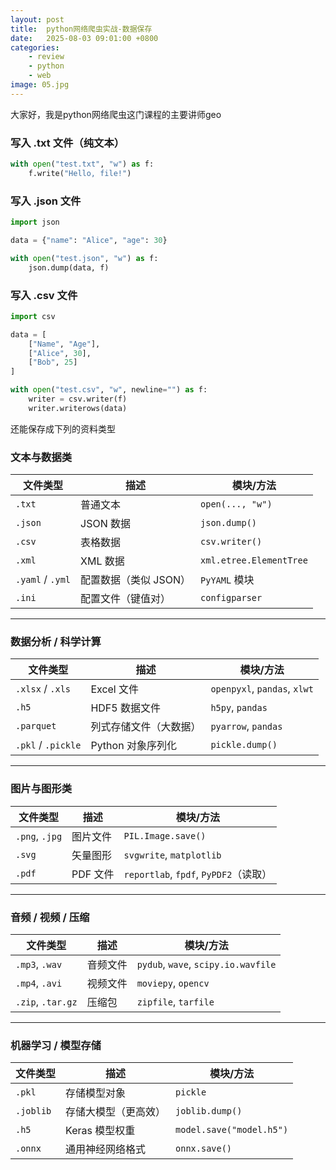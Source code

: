 ```yaml
---
layout: post
title:  python网络爬虫实战-数据保存
date:   2025-08-03 09:01:00 +0800
categories: 
    - review
    - python
    - web
image: 05.jpg
---
```


大家好，我是python网络爬虫这门课程的主要讲师geo


### 写入 .txt 文件（纯文本）

```py
with open("test.txt", "w") as f:
    f.write("Hello, file!")
```

###  写入 .json 文件

```py
import json

data = {"name": "Alice", "age": 30}

with open("test.json", "w") as f:
    json.dump(data, f)
```

### 写入 .csv 文件

```py
import csv

data = [
    ["Name", "Age"],
    ["Alice", 30],
    ["Bob", 25]
]

with open("test.csv", "w", newline="") as f:
    writer = csv.writer(f)
    writer.writerows(data)
```

还能保存成下列的资料类型

### 文本与数据类

| 文件类型             | 描述            | 模块/方法                   |
| ---------------- | ------------- | ----------------------- |
| `.txt`           | 普通文本          | `open(..., "w")`        |
| `.json`          | JSON 数据       | `json.dump()`           |
| `.csv`           | 表格数据          | `csv.writer()`          |
| `.xml`           | XML 数据        | `xml.etree.ElementTree` |
| `.yaml` / `.yml` | 配置数据（类似 JSON） | `PyYAML` 模块             |
| `.ini`           | 配置文件（键值对）     | `configparser`          |

---

### 数据分析 / 科学计算

| 文件类型               | 描述           | 模块/方法                        |
| ------------------ | ------------ | ---------------------------- |
| `.xlsx` / `.xls`   | Excel 文件     | `openpyxl`, `pandas`, `xlwt` |
| `.h5`              | HDF5 数据文件    | `h5py`, `pandas`             |
| `.parquet`         | 列式存储文件（大数据）  | `pyarrow`, `pandas`          |
| `.pkl` / `.pickle` | Python 对象序列化 | `pickle.dump()`              |

---

### 图片与图形类

| 文件类型           | 描述     | 模块/方法                             |
| -------------- | ------ | --------------------------------- |
| `.png`, `.jpg` | 图片文件   | `PIL.Image.save()`                |
| `.svg`         | 矢量图形   | `svgwrite`, `matplotlib`          |
| `.pdf`         | PDF 文件 | `reportlab`, `fpdf`, `PyPDF2`（读取） |

---

### 音频 / 视频 / 压缩

| 文件类型              | 描述   | 模块/方法                               |
| ----------------- | ---- | ----------------------------------- |
| `.mp3`, `.wav`    | 音频文件 | `pydub`, `wave`, `scipy.io.wavfile` |
| `.mp4`, `.avi`    | 视频文件 | `moviepy`, `opencv`                 |
| `.zip`, `.tar.gz` | 压缩包  | `zipfile`, `tarfile`                |

---

### 机器学习 / 模型存储

| 文件类型      | 描述         | 模块/方法                    |
| --------- | ---------- | ------------------------ |
| `.pkl`    | 存储模型对象     | `pickle`                 |
| `.joblib` | 存储大模型（更高效） | `joblib.dump()`          |
| `.h5`     | Keras 模型权重 | `model.save("model.h5")` |
| `.onnx`   | 通用神经网络格式   | `onnx.save()`            |
